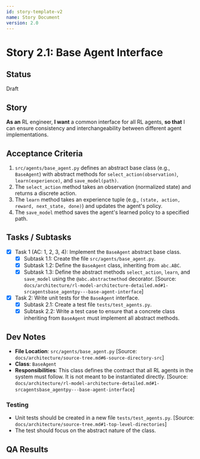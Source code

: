 ```yaml
---
id: story-template-v2
name: Story Document
version: 2.0
---
```


# Story 2.1: Base Agent Interface

## Status
Draft

## Story
**As an** RL engineer,
**I want** a common interface for all RL agents,
**so that** I can ensure consistency and interchangeability between different agent implementations.

## Acceptance Criteria
1. `src/agents/base_agent.py` defines an abstract base class (e.g., `BaseAgent`) with abstract methods for `select_action(observation)`, `learn(experience)`, and `save_model(path)`.
2. The `select_action` method takes an observation (normalized state) and returns a discrete action.
3. The `learn` method takes an experience tuple (e.g., `(state, action, reward, next_state, done)`) and updates the agent's policy.
4. The `save_model` method saves the agent's learned policy to a specified path.

## Tasks / Subtasks
- [x] Task 1 (AC: 1, 2, 3, 4): Implement the `BaseAgent` abstract base class.
    - [x] Subtask 1.1: Create the file `src/agents/base_agent.py`.
    - [x] Subtask 1.2: Define the `BaseAgent` class, inheriting from `abc.ABC`.
    - [x] Subtask 1.3: Define the abstract methods `select_action`, `learn`, and `save_model` using the `@abc.abstractmethod` decorator. [Source: `docs/architecture/rl-model-architecture-detailed.md#1-srcagentsbase_agentpy---base-agent-interface`]
- [x] Task 2: Write unit tests for the `BaseAgent` interface.
    - [x] Subtask 2.1: Create a test file `tests/test_agents.py`.
    - [x] Subtask 2.2: Write a test case to ensure that a concrete class inheriting from `BaseAgent` must implement all abstract methods.

## Dev Notes
- **File Location**: `src/agents/base_agent.py` [Source: `docs/architecture/source-tree.md#6-source-directory-src`]
- **Class**: `BaseAgent`
- **Responsibilities**: This class defines the contract that all RL agents in the system must follow. It is not meant to be instantiated directly. [Source: `docs/architecture/rl-model-architecture-detailed.md#1-srcagentsbase_agentpy---base-agent-interface`]

### Testing
- Unit tests should be created in a new file `tests/test_agents.py`. [Source: `docs/architecture/source-tree.md#1-top-level-directories`]
- The test should focus on the abstract nature of the class.

## QA Results
